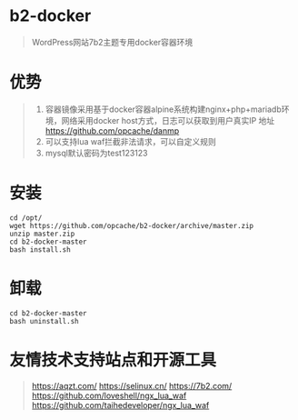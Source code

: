 # b2-docker
> WordPress网站7b2主题专用docker容器环境

# 优势
> 1. 容器镜像采用基于docker容器alpine系统构建nginx+php+mariadb环境，网络采用docker host方式，日志可以获取到用户真实IP
>    地址   https://github.com/opcache/danmp
> 2. 可以支持lua waf拦截非法请求，可以自定义规则
> 3. mysql默认密码为test123123

# 安装
```
cd /opt/
wget https://github.com/opcache/b2-docker/archive/master.zip
unzip master.zip
cd b2-docker-master
bash install.sh
```

# 卸载
```
cd b2-docker-master
bash uninstall.sh
```


# 友情技术支持站点和开源工具
> <https://aqzt.com/>
> <https://selinux.cn/>
> <https://7b2.com/>
> <https://github.com/loveshell/ngx_lua_waf>
> <https://github.com/taihedeveloper/ngx_lua_waf>

